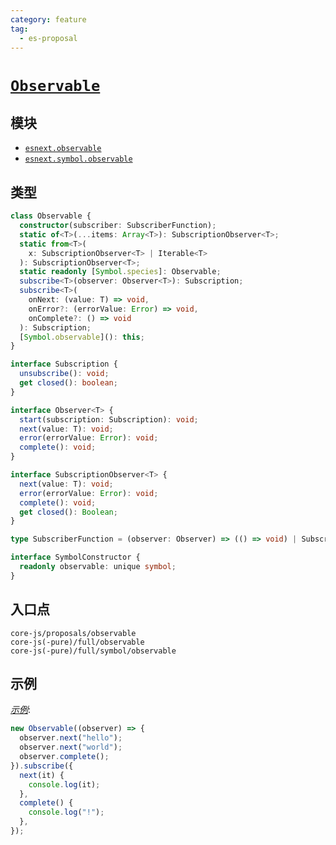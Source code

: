 ```yaml
---
category: feature
tag:
  - es-proposal
---
```


# [`Observable`](https://github.com/zenparsing/es-observable)

## 模块

- [`esnext.observable`](https://github.com/zloirock/core-js/blob/master/packages/core-js/modules/esnext.observable.js)
- [`esnext.symbol.observable`](https://github.com/zloirock/core-js/blob/master/packages/core-js/modules/esnext.symbol.observable.js)

## 类型

```ts
class Observable {
  constructor(subscriber: SubscriberFunction);
  static of<T>(...items: Array<T>): SubscriptionObserver<T>;
  static from<T>(
    x: SubscriptionObserver<T> | Iterable<T>
  ): SubscriptionObserver<T>;
  static readonly [Symbol.species]: Observable;
  subscribe<T>(observer: Observer<T>): Subscription;
  subscribe<T>(
    onNext: (value: T) => void,
    onError?: (errorValue: Error) => void,
    onComplete?: () => void
  ): Subscription;
  [Symbol.observable](): this;
}

interface Subscription {
  unsubscribe(): void;
  get closed(): boolean;
}

interface Observer<T> {
  start(subscription: Subscription): void;
  next(value: T): void;
  error(errorValue: Error): void;
  complete(): void;
}

interface SubscriptionObserver<T> {
  next(value: T): void;
  error(errorValue: Error): void;
  complete(): void;
  get closed(): Boolean;
}

type SubscriberFunction = (observer: Observer) => (() => void) | Subscription;

interface SymbolConstructor {
  readonly observable: unique symbol;
}
```

## 入口点

```
core-js/proposals/observable
core-js(-pure)/full/observable
core-js(-pure)/full/symbol/observable
```

## 示例

[_示例_](https://goo.gl/1LDywi):

```js
new Observable((observer) => {
  observer.next("hello");
  observer.next("world");
  observer.complete();
}).subscribe({
  next(it) {
    console.log(it);
  },
  complete() {
    console.log("!");
  },
});
```
